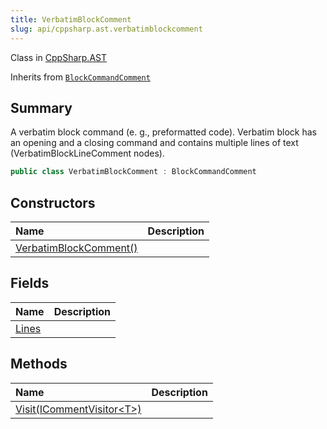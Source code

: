```yaml
---
title: VerbatimBlockComment
slug: api/cppsharp.ast.verbatimblockcomment
---
```

Class in [CppSharp.AST](/api/cppsharp/ast)

Inherits from [`BlockCommandComment`](/api/cppsharp/ast/blockcommandcomment)

## Summary


A verbatim block command (e. g., preformatted code). Verbatim block
has an opening and a closing command and contains multiple lines of
text (VerbatimBlockLineComment nodes).


```csharp
public class VerbatimBlockComment : BlockCommandComment
```

## Constructors

|Name|Description|
|:---|:---|
|[VerbatimBlockComment\(\)](/api/cppsharp/ast/verbatimblockcomment//ctor)||

## Fields

|Name|Description|
|:---|:---|
|[Lines](/api/cppsharp/ast/verbatimblockcomment/lines)||

## Methods

|Name|Description|
|:---|:---|
|[Visit\(ICommentVisitor\<T\>\)](/api/cppsharp/ast/verbatimblockcomment/visit)||

